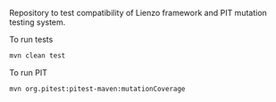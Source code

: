 Repository to test compatibility of Lienzo framework and PIT mutation testing system.
  
To run tests

```bash
mvn clean test
```

To run PIT
```bash
mvn org.pitest:pitest-maven:mutationCoverage
```
